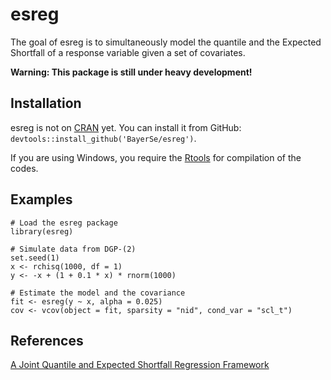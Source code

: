 esreg
=====

The goal of esreg is to simultaneously model the quantile and the
Expected Shortfall of a response variable given a set of covariates.

**Warning: This package is still under heavy development!**

Installation
------------

esreg is not on [CRAN](http://cran.r-project.org/) yet. You can install
it from GitHub: `devtools::install_github('BayerSe/esreg')`.

If you are using Windows, you require the
[Rtools](https://cran.r-project.org/bin/windows/Rtools/) for compilation
of the codes.

Examples
--------

    # Load the esreg package
    library(esreg)

    # Simulate data from DGP-(2)
    set.seed(1)
    x <- rchisq(1000, df = 1)
    y <- -x + (1 + 0.1 * x) * rnorm(1000)

    # Estimate the model and the covariance
    fit <- esreg(y ~ x, alpha = 0.025)
    cov <- vcov(object = fit, sparsity = "nid", cond_var = "scl_t")

References
----------

[A Joint Quantile and Expected Shortfall Regression
Framework](https://arxiv.org/abs/1704.02213)

